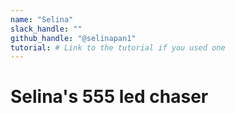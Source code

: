 ```yaml
---
name: "Selina"
slack_handle: ""
github_handle: "@selinapan1"
tutorial: # Link to the tutorial if you used one
---
```


# Selina's 555 led chaser

<!-- Describe your board in 2-3 sentences. What are you making? What will it do? -->

<!-- How much is it going to cost? -->

<!-- Tell us a little bit about your design process. What were some challenges? What helped? ***Totally optional*** -->
